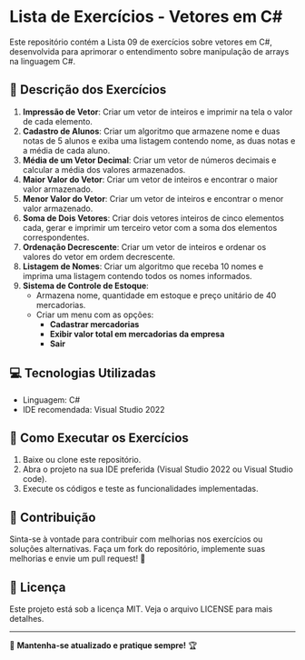 # Lista de Exercícios - Vetores em C#

Este repositório contém a Lista 09 de exercícios sobre vetores em C#, desenvolvida para aprimorar o entendimento sobre manipulação de arrays na linguagem C#.

## 📝 Descrição dos Exercícios

1. **Impressão de Vetor**: Criar um vetor de inteiros e imprimir na tela o valor de cada elemento.
2. **Cadastro de Alunos**: Criar um algoritmo que armazene nome e duas notas de 5 alunos e exiba uma listagem contendo nome, as duas notas e a média de cada aluno.
3. **Média de um Vetor Decimal**: Criar um vetor de números decimais e calcular a média dos valores armazenados.
4. **Maior Valor do Vetor**: Criar um vetor de inteiros e encontrar o maior valor armazenado.
5. **Menor Valor do Vetor**: Criar um vetor de inteiros e encontrar o menor valor armazenado.
6. **Soma de Dois Vetores**: Criar dois vetores inteiros de cinco elementos cada, gerar e imprimir um terceiro vetor com a soma dos elementos correspondentes.
7. **Ordenação Decrescente**: Criar um vetor de inteiros e ordenar os valores do vetor em ordem decrescente.
8. **Listagem de Nomes**: Criar um algoritmo que receba 10 nomes e imprima uma listagem contendo todos os nomes informados.
9. **Sistema de Controle de Estoque**:
   - Armazena nome, quantidade em estoque e preço unitário de 40 mercadorias.
   - Criar um menu com as opções:
     - **Cadastrar mercadorias**
     - **Exibir valor total em mercadorias da empresa**
     - **Sair**

## 💻 Tecnologias Utilizadas
- Linguagem: C#
- IDE recomendada: Visual Studio 2022

## 📌 Como Executar os Exercícios
1. Baixe ou clone este repositório.
2. Abra o projeto na sua IDE preferida (Visual Studio 2022 ou Visual Studio code).
3. Execute os códigos e teste as funcionalidades implementadas.


## 📢 Contribuição
Sinta-se à vontade para contribuir com melhorias nos exercícios ou soluções alternativas. Faça um fork do repositório, implemente suas melhorias e envie um pull request! 🚀

## 📜 Licença
Este projeto está sob a licença MIT. Veja o arquivo LICENSE para mais detalhes.

---
🔗 **Mantenha-se atualizado e pratique sempre!** 🏆
